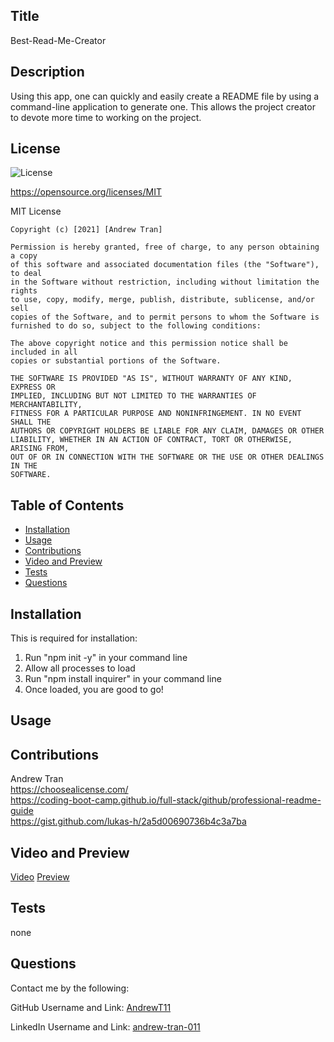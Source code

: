 ## Title 

  Best-Read-Me-Creator

  ## Description

  Using this app, one can quickly and easily create a README file by using a command-line application to generate one. This allows the project creator to devote more time to working on the project.

  ## License
  ![License](https://img.shields.io/badge/License-MIT-brightgreen.svg)

  https://opensource.org/licenses/MIT

  MIT License

    Copyright (c) [2021] [Andrew Tran]
    
    Permission is hereby granted, free of charge, to any person obtaining a copy
    of this software and associated documentation files (the "Software"), to deal
    in the Software without restriction, including without limitation the rights
    to use, copy, modify, merge, publish, distribute, sublicense, and/or sell
    copies of the Software, and to permit persons to whom the Software is
    furnished to do so, subject to the following conditions:
    
    The above copyright notice and this permission notice shall be included in all
    copies or substantial portions of the Software.
    
    THE SOFTWARE IS PROVIDED "AS IS", WITHOUT WARRANTY OF ANY KIND, EXPRESS OR
    IMPLIED, INCLUDING BUT NOT LIMITED TO THE WARRANTIES OF MERCHANTABILITY,
    FITNESS FOR A PARTICULAR PURPOSE AND NONINFRINGEMENT. IN NO EVENT SHALL THE
    AUTHORS OR COPYRIGHT HOLDERS BE LIABLE FOR ANY CLAIM, DAMAGES OR OTHER
    LIABILITY, WHETHER IN AN ACTION OF CONTRACT, TORT OR OTHERWISE, ARISING FROM,
    OUT OF OR IN CONNECTION WITH THE SOFTWARE OR THE USE OR OTHER DEALINGS IN THE
    SOFTWARE.

  
  ## Table of Contents

  - [Installation](#installation)
  - [Usage](#usage)
  - [Contributions](#contributions)
  - [Video and Preview](#videopreview)
  - [Tests](#tests)
  - [Questions](#questions)

  ## Installation

  This is required for installation:

1) Run "npm init -y" in your command line
2) Allow all processes to load
3) Run "npm install inquirer" in your command line
4) Once loaded, you are good to go!

  ## Usage 

  

  ## Contributions
  
  Andrew Tran <br> https://choosealicense.com/ <br> https://coding-boot-camp.github.io/full-stack/github/professional-readme-guide <br> https://gist.github.com/lukas-h/2a5d00690736b4c3a7ba <br>

  ## Video and Preview
  [Video]()
  [Preview]()

  ## Tests
  
  none


  ## Questions

  Contact me by the following:

  GitHub Username and Link: [AndrewT11](http://www.github.com/AndrewT11)

  LinkedIn Username and Link: [andrew-tran-011](http://www.linkedin.com/andrew-tran-011)
